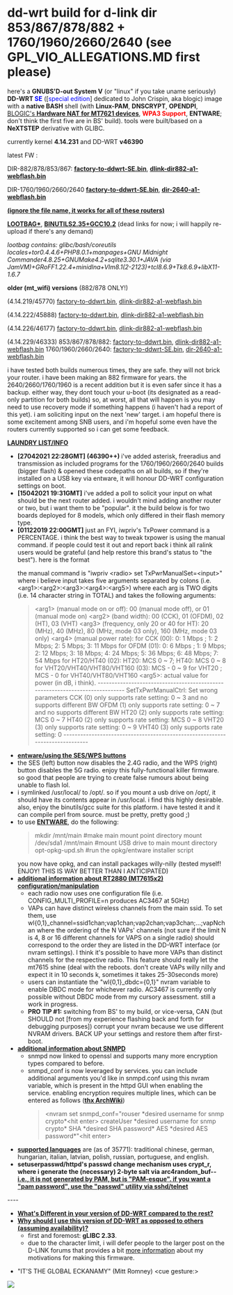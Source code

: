 # dd-wrt build for d-link dir 853/867/878/882 + 1760/1960/2660/2640 (see GPL_VIO_ALLEGATIONS.MD first please)

here's a <b>GNUBS'D-out System V</b> (or "linux" if you take uname seriously) <b>DD-WRT <span style="color:blue">SE</span></b> ([<span style="color:blue">special edition</span>] dedicated to John Crispin, aka blogic) image with a <b>native BASH</b> shell (with <b>Linux-PAM</b>, <b>DNSCRYPT</b>, <b>OPENDPI</b>, <a href="https://github.com/openwrt/openwrt/commit/424a9ae128bd2045cd4bfd6e3229f2529d150a25">BLOGIC's <b>Hardware NAT for MT7621 devices</b></a>, <b><span style="color:red">WPA3 Support</span></b>, <b>ENTWARE</b>; don't think the first five are in BS' build). tools were built/based on a <b>NeXTSTEP</b> derivative with GLIBC.


currently kernel <b>4.14.231</b> and DD-WRT <b>v46390</b>

latest FW :

DIR-882/878/853/867:
<u><b><a href="https://www.sendspace.com/file/xre67m">factory-to-ddwrt-SE.bin</a></b></u>, <u><b><a href="https://www.sendspace.com/file/e4nomk">dlink-dir882-a1-webflash.bin</a></b></u>

DIR-1760/1960/2660/2640
<b><u><a href="https://www.sendspace.com/file/gp12hv">factory-to-ddwrt-SE.bin</a></u></b>, <u><b><a href="https://www.sendspace.com/file/4wzg1c">dir-2640-a1-webflash.bin</a>

 (ignore the file name, it works for all of these routers)
 
<a href="https://www.sendspace.com/file/doyuy1">LOOTBAG*</a></b></u>, <u><b><a href="https://www.sendspace.com/file/mxksfk">BINUTILS2.35+GCC10.2</a></b></u> (dead links for now; i will happily re-upload if there's any demand)

<b>*</b> lootbag contains: glibc/bash/coreutils locales+tor0.4.4.6+PHP8.0.1+manpages+GNU Midnight Commander4.8.25+GNUMake4.2+sqlite3.30.1+JAVA (via JamVM)+GRoFF1.22.4+minidlna+VIm8.1(2-2123)+tcl8.6.9+Tk8.6.9+libX11-1.6.7*

<b>older (mt_wifi) versions</b> (882/878 ONLY!)

(4.14.219/45770) <a href="https://www.sendspace.com/file/c3mfdx">factory-to-ddwrt.bin</a>, <a href="https://www.sendspace.com/file/h1i7hg">dlink-dir882-a1-webflash.bin</a>

(4.14.222/45888) <a href="https://www.sendspace.com/file/dsxn7c">factory-to-ddwrt.bin</a>, <a href="https://www.sendspace.com/file/o8v4kc">dlink-dir882-a1-webflash.bin</a>

(4.14.226/46177) <a href="https://www.sendspace.com/file/sflda8">factory-to-ddwrt.bin</a>, <a href="https://www.sendspace.com/file/uqdu7s">dlink-dir882-a1-webflash.bin</a>

(4.14.229/46333) 853/867/878/882: <a href="https://www.sendspace.com/file/bv148j">factory-to-ddwrt.bin</a>, <a href="https://www.sendspace.com/file/8fdwtk">dlink-dir882-a1-webflash.bin</a> 1760/1960/2660/2640: <a href="https://www.sendspace.com/file/ew4wb7">factory-to-ddwrt-SE.bin</a>, <a href="https://www.sendspace.com/file/6upt3q">dir-2640-a1-webflash.bin</a>


i have tested both builds numerous times, they are safe. they will not brick your router. i have been making an 882 firmware for years. the 2640/2660/1760/1960 is a recent addition but it is even safer since it has a backup. either way, they dont touch your u-boot (its designated as a read-only partition for both builds) so, at worst, all that will happen is you may need to use recovery mode if something happens (i haven't had a report of this yet). i am soliciting input on the next 'new' target. i am hopeful there is some excitement among SNB users, and i'm hopeful some even have the routers currently supported so i can get some feedback.

<u><b><span class="bbcode-size-7">LAUNDRY LIST/INFO</span></b></u>
<ul>
<li><b>&#91;27042021 22:28GMT&#93; (46390++) </b>i've added asterisk, freeradius and transmission as included programs for the 1760/1960/2660/2640 builds (bigger flash) & opened these codepaths on all builds, so if they're installed on a USB key via entware, it will honour DD-WRT configuration settings on boot.
</li><li><b>&#91;15042021 19:31GMT&#93;</b> i've added a poll to solicit your input on what should be the next router added. i wouldn't mind adding another router or two, but i want them to be "popular". it the build below is for two boards deployed for 8 models, which only differed in their flash memory type.
</li><li><b>&#91;01122019 22:00GMT&#93;</b> just an FYI, iwpriv's TxPower command is a PERCENTAGE. i think the best way to tweak txpower is using the manual command. if people could test it out and report back i think all ralink users would be grateful (and help restore this brand's status to "the best"). here is the format

the manual command is "iwpriv &lt;radio&gt; set TxPwrManualSet=&lt;input&gt;" where i believe input takes five arguments separated by colons (i.e. &lt;arg1&gt;:&lt;arg2&gt;:&lt;arg3&gt;:&lt;arg4&gt;:&lt;arg5&gt;) where each arg is TWO digits (i.e. 14 character string in TOTAL) and takes the following arguments:

<blockquote>
&lt;arg1&gt; (manual mode on or off): 00 (manual mode off), or 01 (manual mode on)
&lt;arg2&gt; (band width): 00 (CCK), 01 (OFDM), 02 (HT), 03 (VHT)
&lt;arg3&gt; (frequency, only 20 or 40 for HT): 20 (MHz), 40 (MHz), 80 (MHz, mode 03 only), 160 (MHz, mode 03 only)
&lt;arg4&gt; (manual power rate):
for CCK (00): 0: 1 Mbps ; 1: 2 Mbps; 2: 5 Mbps; 3: 11 Mbps
for OFDM (01): 0: 6 Mbps ; 1: 9 Mbps; 2: 12 Mbps; 3: 18 Mbps; 4: 24 Mbps; 5: 36 Mbps; 6: 48 Mbps; 7: 54 Mbps
for HT20/HT40 (02): HT20: MCS 0 ~ 7; HT40: MCS 0 ~ 8
for VHT20/VHT40/VHT80/VHT160 (03): MCS - 0 ~ 9 for VHT20 ; MCS - 0 for VHT40/VHT80/VHT160
&lt;arg5&gt;: actual value for power (in dB, i think).
-----------------------------------------------------------------------------
SetTxPwrManualCtrl: Set wrong parameters
CCK (0) only supports rate setting: 0 ~ 3 and no supports different BW
OFDM (1) only supports rate setting: 0 ~ 7 and no supports different BW
HT20 (2) only supports rate setting: MCS 0 ~ 7
HT40 (2) only supports rate setting: MCS 0 ~ 8
VHT20 (3) only supports rate setting: 0 ~ 9
VHT40 (3) only supports rate setting: 0
-----------------------------------------------------------------------------
</blockquote>
</li><li><u><b>entware/using the SES/WPS buttons</b></u>
</li><li>the SES (left) button now disables the 2.4G radio, and the WPS (right) button disables the 5G radio. enjoy this fully-functional killer firmware. so good that people are trying to create false rumours about being unable to flash lol.
</li><li>i symlinked /usr/local/ to /opt/. so if you mount a usb drive on /opt/, it should have its contents appear in /usr/local. i find this highly desirable. also, enjoy the binutils/gcc suite for this platform. i have tested it and it can compile perl from source. must be pretty, pretty good ;)
</li><li>to use <u><b>ENTWARE</b></u>, do the following:
<blockquote>
mkdir /mnt/main #make main mount point directory
mount /dev/sda1 /mnt/main #mount USB drive to main mount directory
opt-opkg-upd.sh #run the opkg/entware installer script
</blockquote>
you now have opkg, and can install packages willy-nilly (tested myself! ENJOY! THIS IS WAY BETTER THAN I ANTICIPATED)
</li><li><u><b>additional information about RT2880 (MT7615x2) configuration/manipulation</b></u>
<ul>
<li> each radio now uses one configuration file (i.e. CONFIG_MULTI_PROFILE=n produces AC3467 at 5GHz)
</li><li>VAPs can have distinct wireless channels from the main ssid. To set them, use wl{0,1}_channel=ssid1chan;vap1chan;vap2chan;vap3chan;...;vapNchan where the ordering of the N VAPs' channels (not sure if the limit N is 4, 8 or 16 different channels for VAPS on a single radio) should correspond to the order they are listed in the DD-WRT interface (or nvram settings). I think it's possible to have more VAPs than distinct channels for the respective radio. This feature should really let the mt7615 shine (deal with the reboots. don't create VAPs willy nilly and expect it in 10 seconds k, sometimes it takes 25-30seconds more)
</li><li>users can instantiate the "wl{0,1}_dbdc={0,1}" nvram variable to enable DBDC mode for whichever radio. AC3467 is currently only possible without DBDC mode from my cursory assessment. still a work in progress.
</li><li><b>PRO TIP #1:</b> switching from BS' to my build, or vice-versa, CAN (but SHOULD not &#91;from my experience flashing back and forth for debugging purposes&#93;) corrupt your nvram because we use different NVRAM drivers. BACK UP your settings and restore them after first-boot.
</li></ul>
</li><li><u><b> additional information about SNMPD </b></u>
<ul>
<li>snmpd now linked to openssl and supports many more encryption types compared to before.
</li><li>snmpd_conf is now leveraged by services. you can include additional arguments you'd like in snmpd.conf using this nvram variable, which is present in the httpd GUI when enabling the service. enabling encryption requires multiple lines, which can be entered as follows (<b><a href="https://wiki.archlinux.org/index.php/snmpd">thx ArchWiki</a></b>)
<blockquote>
&lt;nvram set snmpd_conf="rouser *desired username for snmp crypto*&lt;hit enter&gt;
createUser *desired username for snmp crypto* SHA *desired SHA password* AES *desired AES password*"&lt;hit enter&gt;
</blockquote>
</li></ul>
</li><li><u><b>supported languages</b></u> are (as of 35771): traditional chinese, german, hungarian, italian, latvian, polish, russian, portuguese, and english.
</li><li><b> setuserpasswd/httpd's passwd change mechanism uses crypt_r, where i generate the (necessary) 2-byte salt via arc4random_buf--<u>i.e., it is not generated by PAM, but is "PAM-esque". if you want a "pam password", use the "passwd" utility via sshd/telnet</u></b>
</li></ul>
----
<ul>
<li><u><b>What's Different in your version of DD-WRT compared to the rest?</b></u>
</li><li><u><b>Why should I use this version of DD-WRT as opposed to others (assuming availability)?</b></u>
<ul>
<li>first and foremost: <b>gLIBC 2.33</b>.
</li><li>due to the character limit, i will defer people to the larger post on the D-LINK forums that provides a bit <a href="http://forums.dlink.com/index.php?topic=76161.0"><span style="color:black">more information</span></a> about my motivations for making this firmware.
</li></ul>
</li></ul>

* "IT'S THE GLOBAL ECKANAMY" (Mitt Romney) &lt;cue gesture:&gt;
<img src="https://thumb9.shutterstock.com/display_pic_with_logo/401095/154882448/stock-photo-business-man-looks-exasperated-horizontal-154882448.jpg" />
